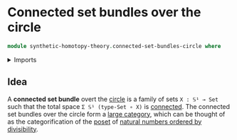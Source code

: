 # Connected set bundles over the circle

```agda
module synthetic-homotopy-theory.connected-set-bundles-circle where
```

<details><summary>Imports</summary>

```agda

```

</details>

## Idea

A **connected set bundle** overt the
[circle](synthetic-homotopy-theory.circle.md) is a family of sets `X : 𝕊¹ → Set`
such that the total space `Σ 𝕊¹ (type-Set ∘ X)` is
[connected](foundation.connected-types.md). The connected set bundles over the
circle form a [large category](category-theory.large-categories.md), which can
be thought of as the categorification of the [poset](order-theory.posets.md) of
[natural numbers ordered by divisibility](elementary-number-theory.poset-of-natural-numbers-ordered-by-divisibilty.md).
